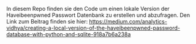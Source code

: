 In diesem Repo finden sie den Code um einen lokale Version der Haveibeenpwned Passwort Datenbank zu erstellen und abzufragen. 
Den Link zum Beitrag finden sie hier: 
https://medium.com/analytics-vidhya/creating-a-local-version-of-the-haveibeenpwned-password-database-with-python-and-sqlite-918a7b6a238a
